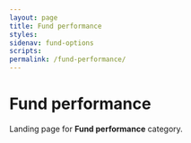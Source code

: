 ```yaml
---
layout: page
title: Fund performance
styles:
sidenav: fund-options
scripts:
permalink: /fund-performance/
---
```


# Fund performance

Landing page for **Fund performance** category.

